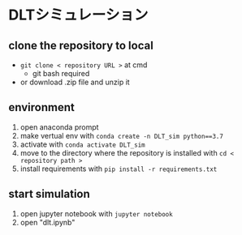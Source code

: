 # DLTシミュレーション
## clone the repository to local
- `git clone < repository URL >` at cmd
  - git bash required
- or download .zip file and unzip it

## environment
1. open anaconda prompt
2. make vertual env with `conda create -n DLT_sim python==3.7`
3. activate with `conda activate DLT_sim`
4. move to the directory where the repository is installed with `cd < repository path >`
5. install requirements with `pip install -r requirements.txt`

## start simulation
1. open jupyter notebook with `jupyter notebook`
2. open "dlt.ipynb"

